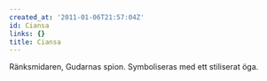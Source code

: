 ```yaml
---
created_at: '2011-01-06T21:57:04Z'
id: Ciansa
links: {}
title: Ciansa
---
```


Ränksmidaren, Gudarnas spion. Symboliseras med ett stiliserat öga.